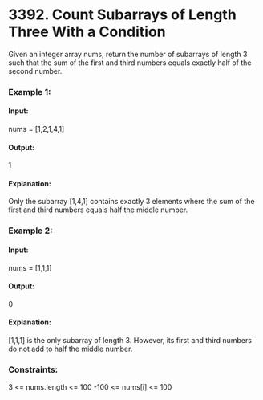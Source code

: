 # 3392. Count Subarrays of Length Three With a Condition
Given an integer array nums, return the number of subarrays of length 3 such that the sum of the first and third numbers equals exactly half of the second number.

### Example 1:
#### Input: 
nums = [1,2,1,4,1]
#### Output:
1
#### Explanation:
Only the subarray [1,4,1] contains exactly 3 elements where the sum of the first and third numbers equals half the middle number.

### Example 2:
#### Input: 
nums = [1,1,1]
#### Output:
0
#### Explanation:
[1,1,1] is the only subarray of length 3. However, its first and third numbers do not add to half the middle number.

### Constraints:
3 <= nums.length <= 100
-100 <= nums[i] <= 100

